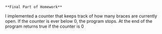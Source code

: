     **Final Part of Homework**
    
I implemented a counter that keeps track of how many braces are currently open.
If the counter is ever below 0, the program stops.
At the end of the program returns true if the counter is 0 
